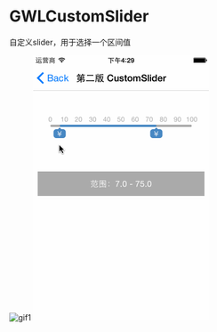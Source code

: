 # GWLCustomSlider
自定义slider，用于选择一个区间值

![gif1](https://github.com/gaowanli/GWLCustomSlider/blob/master/1.gif)
![gif2](https://github.com/gaowanli/GWLCustomSlider/blob/master/2.gif)
